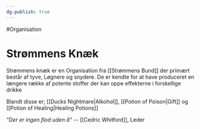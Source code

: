 ```yaml
---
dg-publish: true
---
```

#Organisation 
# Strømmens Knæk
Strømmens knæk er en Organisation fra [[Strømmens Bund]] der primært består af tyve, Løgnere og snydere. De er kendte for at have produceret en længere række af potente stoffer der kan oppe effekterne i forskellige drikke

Blandt disse er;
[[Ducks Nightmare|Alkohol]], [[Potion of Poison|Gift]] og [[Potion of Healing|Healing Potions]]


*"Der er ingen flod uden å"*
-- [[Cedric Whitford]], Leder 


